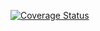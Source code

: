 [![Coverage Status](https://coveralls.io/repos/github/RemiMoustey/Library/badge.svg?branch=master)](https://coveralls.io/github/RemiMoustey/Library?branch=master)